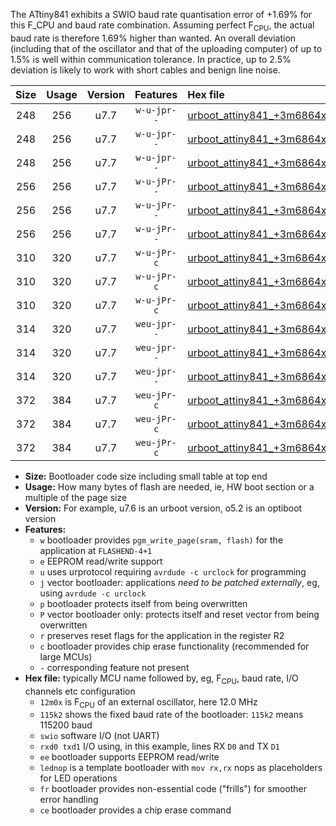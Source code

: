 The ATtiny841 exhibits a SWIO baud rate quantisation error of +1.69% for this F_CPU and baud rate combination. Assuming perfect F<sub>CPU</sub>, the actual baud rate is therefore 1.69% higher than wanted. An overall deviation (including that of the oscillator and that of the uploading computer) of up to 1.5% is well within communication tolerance. In practice, up to 2.5% deviation is likely to work with short cables and benign line noise.

|Size|Usage|Version|Features|Hex file|
|:-:|:-:|:-:|:-:|:--|
|248|256|u7.7|`w-u-jpr--`|[urboot_attiny841_+3m6864x_+125k0_swio_rxa2_txa1_lednop.hex](https://raw.githubusercontent.com/stefanrueger/urboot.hex/main/mcus/attiny841/external_oscillator/fcpu_+3m6864x/br_+125k0/urboot_attiny841_+3m6864x_+125k0_swio_rxa2_txa1_lednop.hex)|
|248|256|u7.7|`w-u-jpr--`|[urboot_attiny841_+3m6864x_+125k0_swio_rxa4_txa5_lednop.hex](https://raw.githubusercontent.com/stefanrueger/urboot.hex/main/mcus/attiny841/external_oscillator/fcpu_+3m6864x/br_+125k0/urboot_attiny841_+3m6864x_+125k0_swio_rxa4_txa5_lednop.hex)|
|248|256|u7.7|`w-u-jpr--`|[urboot_attiny841_+3m6864x_+125k0_swio_rxb2_txa7_lednop.hex](https://raw.githubusercontent.com/stefanrueger/urboot.hex/main/mcus/attiny841/external_oscillator/fcpu_+3m6864x/br_+125k0/urboot_attiny841_+3m6864x_+125k0_swio_rxb2_txa7_lednop.hex)|
|256|256|u7.7|`w-u-jPr--`|[urboot_attiny841_+3m6864x_+125k0_swio_rxa2_txa1.hex](https://raw.githubusercontent.com/stefanrueger/urboot.hex/main/mcus/attiny841/external_oscillator/fcpu_+3m6864x/br_+125k0/urboot_attiny841_+3m6864x_+125k0_swio_rxa2_txa1.hex)|
|256|256|u7.7|`w-u-jPr--`|[urboot_attiny841_+3m6864x_+125k0_swio_rxa4_txa5.hex](https://raw.githubusercontent.com/stefanrueger/urboot.hex/main/mcus/attiny841/external_oscillator/fcpu_+3m6864x/br_+125k0/urboot_attiny841_+3m6864x_+125k0_swio_rxa4_txa5.hex)|
|256|256|u7.7|`w-u-jPr--`|[urboot_attiny841_+3m6864x_+125k0_swio_rxb2_txa7.hex](https://raw.githubusercontent.com/stefanrueger/urboot.hex/main/mcus/attiny841/external_oscillator/fcpu_+3m6864x/br_+125k0/urboot_attiny841_+3m6864x_+125k0_swio_rxb2_txa7.hex)|
|310|320|u7.7|`w-u-jPr-c`|[urboot_attiny841_+3m6864x_+125k0_swio_rxa2_txa1_lednop_fr_ce.hex](https://raw.githubusercontent.com/stefanrueger/urboot.hex/main/mcus/attiny841/external_oscillator/fcpu_+3m6864x/br_+125k0/urboot_attiny841_+3m6864x_+125k0_swio_rxa2_txa1_lednop_fr_ce.hex)|
|310|320|u7.7|`w-u-jPr-c`|[urboot_attiny841_+3m6864x_+125k0_swio_rxa4_txa5_lednop_fr_ce.hex](https://raw.githubusercontent.com/stefanrueger/urboot.hex/main/mcus/attiny841/external_oscillator/fcpu_+3m6864x/br_+125k0/urboot_attiny841_+3m6864x_+125k0_swio_rxa4_txa5_lednop_fr_ce.hex)|
|310|320|u7.7|`w-u-jPr-c`|[urboot_attiny841_+3m6864x_+125k0_swio_rxb2_txa7_lednop_fr_ce.hex](https://raw.githubusercontent.com/stefanrueger/urboot.hex/main/mcus/attiny841/external_oscillator/fcpu_+3m6864x/br_+125k0/urboot_attiny841_+3m6864x_+125k0_swio_rxb2_txa7_lednop_fr_ce.hex)|
|314|320|u7.7|`weu-jpr--`|[urboot_attiny841_+3m6864x_+125k0_swio_rxa2_txa1_ee_lednop.hex](https://raw.githubusercontent.com/stefanrueger/urboot.hex/main/mcus/attiny841/external_oscillator/fcpu_+3m6864x/br_+125k0/urboot_attiny841_+3m6864x_+125k0_swio_rxa2_txa1_ee_lednop.hex)|
|314|320|u7.7|`weu-jpr--`|[urboot_attiny841_+3m6864x_+125k0_swio_rxa4_txa5_ee_lednop.hex](https://raw.githubusercontent.com/stefanrueger/urboot.hex/main/mcus/attiny841/external_oscillator/fcpu_+3m6864x/br_+125k0/urboot_attiny841_+3m6864x_+125k0_swio_rxa4_txa5_ee_lednop.hex)|
|314|320|u7.7|`weu-jpr--`|[urboot_attiny841_+3m6864x_+125k0_swio_rxb2_txa7_ee_lednop.hex](https://raw.githubusercontent.com/stefanrueger/urboot.hex/main/mcus/attiny841/external_oscillator/fcpu_+3m6864x/br_+125k0/urboot_attiny841_+3m6864x_+125k0_swio_rxb2_txa7_ee_lednop.hex)|
|372|384|u7.7|`weu-jPr-c`|[urboot_attiny841_+3m6864x_+125k0_swio_rxa2_txa1_ee_lednop_fr_ce.hex](https://raw.githubusercontent.com/stefanrueger/urboot.hex/main/mcus/attiny841/external_oscillator/fcpu_+3m6864x/br_+125k0/urboot_attiny841_+3m6864x_+125k0_swio_rxa2_txa1_ee_lednop_fr_ce.hex)|
|372|384|u7.7|`weu-jPr-c`|[urboot_attiny841_+3m6864x_+125k0_swio_rxa4_txa5_ee_lednop_fr_ce.hex](https://raw.githubusercontent.com/stefanrueger/urboot.hex/main/mcus/attiny841/external_oscillator/fcpu_+3m6864x/br_+125k0/urboot_attiny841_+3m6864x_+125k0_swio_rxa4_txa5_ee_lednop_fr_ce.hex)|
|372|384|u7.7|`weu-jPr-c`|[urboot_attiny841_+3m6864x_+125k0_swio_rxb2_txa7_ee_lednop_fr_ce.hex](https://raw.githubusercontent.com/stefanrueger/urboot.hex/main/mcus/attiny841/external_oscillator/fcpu_+3m6864x/br_+125k0/urboot_attiny841_+3m6864x_+125k0_swio_rxb2_txa7_ee_lednop_fr_ce.hex)|

- **Size:** Bootloader code size including small table at top end
- **Usage:** How many bytes of flash are needed, ie, HW boot section or a multiple of the page size
- **Version:** For example, u7.6 is an urboot version, o5.2 is an optiboot version
- **Features:**
  + `w` bootloader provides `pgm_write_page(sram, flash)` for the application at `FLASHEND-4+1`
  + `e` EEPROM read/write support
  + `u` uses urprotocol requiring `avrdude -c urclock` for programming
  + `j` vector bootloader: applications *need to be patched externally*, eg, using `avrdude -c urclock`
  + `p` bootloader protects itself from being overwritten
  + `P` vector bootloader only: protects itself and reset vector from being overwritten
  + `r` preserves reset flags for the application in the register R2
  + `c` bootloader provides chip erase functionality (recommended for large MCUs)
  + `-` corresponding feature not present
- **Hex file:** typically MCU name followed by, eg, F<sub>CPU</sub>, baud rate, I/O channels etc configuration
  + `12m0x` is F<sub>CPU</sub> of an external oscillator, here 12.0 MHz
  + `115k2` shows the fixed baud rate of the bootloader: `115k2` means 115200 baud
  + `swio` software I/O (not UART)
  + `rxd0 txd1` I/O using, in this example, lines RX `D0` and TX `D1`
  + `ee` bootloader supports EEPROM read/write
  + `lednop` is a template bootloader with `mov rx,rx` nops as placeholders for LED operations
  + `fr` bootloader provides non-essential code ("frills") for smoother error handling
  + `ce` bootloader provides a chip erase command
